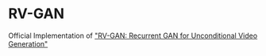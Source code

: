# RV-GAN
Official Implementation of ["RV-GAN: Recurrent GAN for Unconditional Video Generation"](https://openaccess.thecvf.com/content/CVPR2022W/WiCV/papers/Gupta_RV-GAN_Recurrent_GAN_for_Unconditional_Video_Generation_CVPRW_2022_paper.pdf) 
